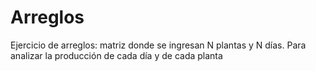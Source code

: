 # Arreglos
Ejercicio de arreglos: matriz donde se ingresan N plantas y N días. Para analizar la producción de cada día y de cada planta

